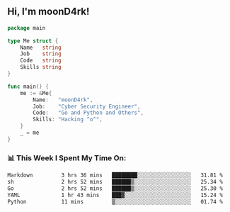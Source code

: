 <h2> Hi, I'm moonD4rk!</h2>

```go
package main

type Me struct {
	Name   string
	Job    string
	Code   string
	Skills string
}

func main() {
	me := &Me{
		Name:   "moonD4rk",
		Job:    "Cyber Security Engineer",
		Code:   "Go and Python and Others",
		Skills: "Hacking ^o^",
	}
	_ = me
}
```

<h3>📊 This Week I Spent My Time On:</h3>
<!-- <img align='right' src="https://github-readme-stats.vercel.app/api?username=moond4rk&show_icons=true&theme=radical", width="300" height="150"> -->

<!--START_SECTION:waka-->

```txt
Markdown         3 hrs 36 mins   ████████░░░░░░░░░░░░░░░░░   31.81 %
sh               2 hrs 52 mins   ██████▒░░░░░░░░░░░░░░░░░░   25.34 %
Go               2 hrs 52 mins   ██████▒░░░░░░░░░░░░░░░░░░   25.30 %
YAML             1 hr 43 mins    ███▓░░░░░░░░░░░░░░░░░░░░░   15.24 %
Python           11 mins         ▒░░░░░░░░░░░░░░░░░░░░░░░░   01.74 %
```

<!--END_SECTION:waka-->

